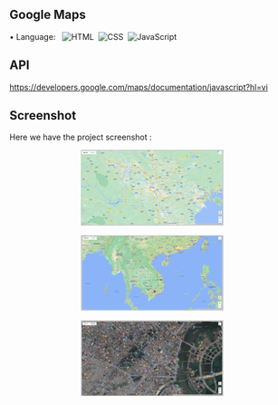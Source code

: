 ## Google Maps
 •	Language: &nbsp;
![HTML](https://img.shields.io/badge/-HTML-FA8000?style=for-the-badge&logo=html5&logoColor=white)&nbsp;
![CSS](https://img.shields.io/badge/-CSS-097AFA?style=for-the-badge&logo=css3&logoColor=white")&nbsp;
![JavaScript](https://img.shields.io/badge/-JavaScript-F7DF1E?style=for-the-badge&logo=javascript&logoColor=white)&nbsp;
## API 
https://developers.google.com/maps/documentation/javascript?hl=vi

## Screenshot
Here we have the project screenshot :
<p align="center"><img src="./images/Screenshot 2023-07-28 100612.png" width=50% ></p>
<p align="center"><img src="./images/Screenshot 2023-07-28 100623.png" width=50% ></p>
<p align="center"><img src="./images/Screenshot 2023-07-28 100645.png" width=50% ></p>






